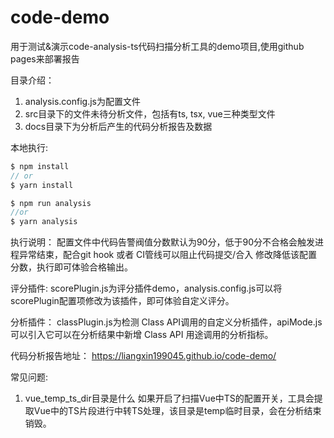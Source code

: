 # code-demo
用于测试&演示code-analysis-ts代码扫描分析工具的demo项目,使用github pages来部署报告

目录介绍：
1. analysis.config.js为配置文件
2. src目录下的文件未待分析文件，包括有ts, tsx, vue三种类型文件
3. docs目录下为分析后产生的代码分析报告及数据

本地执行:
```javascript
$ npm install 
// or 
$ yarn install

$ npm run analysis 
//or 
$ yarn analysis
```

执行说明：
配置文件中代码告警阀值分数默认为90分，低于90分不合格会触发进程异常结束，配合git hook 或者 CI管线可以阻止代码提交/合入
修改降低该配置分数，执行即可体验合格输出。

评分插件:
scorePlugin.js为评分插件demo，analysis.config.js可以将scorePlugin配置项修改为该插件，即可体验自定义评分。

分析插件：
classPlugin.js为检测 Class API调用的自定义分析插件，apiMode.js可以引入它可以在分析结果中新增 Class API 用途调用的分析指标。

代码分析报告地址：
https://liangxin199045.github.io/code-demo/

常见问题:
1. vue_temp_ts_dir目录是什么
如果开启了扫描Vue中TS的配置开关，工具会提取Vue中的TS片段进行中转TS处理，该目录是temp临时目录，会在分析结束销毁。
